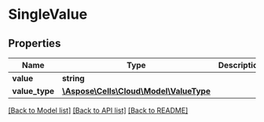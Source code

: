 # SingleValue

## Properties
Name | Type | Description | Notes
------------ | ------------- | ------------- | -------------
**value** | **string** |  | [optional] 
**value_type** | [**\Aspose\Cells\Cloud\Model\ValueType**](ValueType.md) |  | [optional] 

[[Back to Model list]](../README.md#documentation-for-models) [[Back to API list]](../README.md#documentation-for-api-endpoints) [[Back to README]](../README.md)


